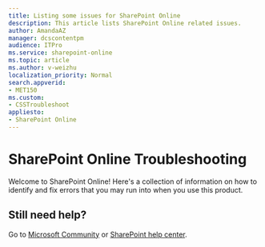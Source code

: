 ```yaml
---
title: Listing some issues for SharePoint Online
description: This article lists SharePoint Online related issues.
author: AmandaAZ
manager: dcscontentpm
audience: ITPro
ms.service: sharepoint-online
ms.topic: article
ms.author: v-weizhu
localization_priority: Normal
search.appverid: 
- MET150
ms.custom:
- CSSTroubleshoot
appliesto: 
- SharePoint Online
---
```


# SharePoint Online Troubleshooting

Welcome to SharePoint Online! Here's a collection of information on how to identify and fix errors that you may run into when you use this product.

## Still need help? 

Go to [Microsoft Community](https://answers.microsoft.com) or [SharePoint help center](https://support.office.com/sharepoint).